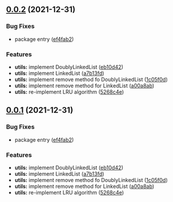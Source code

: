 ## [0.0.2](https://github.com/0x-jerry/x-lib/compare/v0.9.11...v0.0.2) (2021-12-31)


### Bug Fixes

* package entry ([ef4fab2](https://github.com/0x-jerry/x-lib/commit/ef4fab26ffe3a2072e09b801dcaa0f57fa41d786))


### Features

* **utils:** implement DoublyLinkedList ([eb10d42](https://github.com/0x-jerry/x-lib/commit/eb10d42da6902b5681b14582caf39cb1c2337052))
* **utils:** implement LinkedList ([a7b13fd](https://github.com/0x-jerry/x-lib/commit/a7b13fdc789ed2c42ad08a83479d94072562982f))
* **utils:** implement remove method fo DoublyLinkedList ([1c05f0d](https://github.com/0x-jerry/x-lib/commit/1c05f0df400213e56c6333ab9aae37c0ce7811a5))
* **utils:** implement remove method for LinkedList ([a00a8ab](https://github.com/0x-jerry/x-lib/commit/a00a8ab977bd72e1a08b11441d22ad10f99046ad))
* **utils:** re-implement LRU algorithm ([5268c4e](https://github.com/0x-jerry/x-lib/commit/5268c4e0047510d983ddfcadddf3f5315ac5868e))



## [0.0.1](https://github.com/0x-jerry/x-lib/compare/v0.9.11...v0.0.1) (2021-12-31)


### Bug Fixes

* package entry ([ef4fab2](https://github.com/0x-jerry/x-lib/commit/ef4fab26ffe3a2072e09b801dcaa0f57fa41d786))


### Features

* **utils:** implement DoublyLinkedList ([eb10d42](https://github.com/0x-jerry/x-lib/commit/eb10d42da6902b5681b14582caf39cb1c2337052))
* **utils:** implement LinkedList ([a7b13fd](https://github.com/0x-jerry/x-lib/commit/a7b13fdc789ed2c42ad08a83479d94072562982f))
* **utils:** implement remove method fo DoublyLinkedList ([1c05f0d](https://github.com/0x-jerry/x-lib/commit/1c05f0df400213e56c6333ab9aae37c0ce7811a5))
* **utils:** implement remove method for LinkedList ([a00a8ab](https://github.com/0x-jerry/x-lib/commit/a00a8ab977bd72e1a08b11441d22ad10f99046ad))
* **utils:** re-implement LRU algorithm ([5268c4e](https://github.com/0x-jerry/x-lib/commit/5268c4e0047510d983ddfcadddf3f5315ac5868e))



